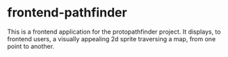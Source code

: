 # frontend-pathfinder
This is a frontend application for the protopathfinder project. It displays, to frontend users, a visually appealing 2d sprite traversing a map, from one point to another.
